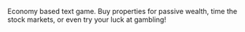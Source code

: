 Economy based text game. Buy properties for passive wealth, time the stock markets, or even try your luck at gambling!
